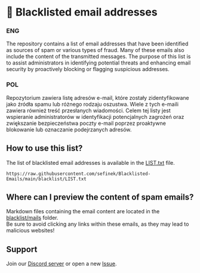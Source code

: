 # 📩 Blacklisted email addresses

### ENG
The repository contains a list of email addresses that have been identified as sources of spam or various types of fraud.
Many of these emails also include the content of the transmitted messages.
The purpose of this list is to assist administrators in identifying potential threats and enhancing email security by proactively blocking or flagging suspicious addresses.

### POL
Repozytorium zawiera listę adresów e-mail, które zostały zidentyfikowane jako źródła spamu lub różnego rodzaju oszustwa.
Wiele z tych e-maili zawiera również treść przesłanych wiadomości.
Celem tej listy jest wspieranie administratorów w identyfikacji potencjalnych zagrożeń oraz zwiększanie bezpieczeństwa poczty e-mail poprzez proaktywne blokowanie lub oznaczanie podejrzanych adresów.

## How to use this list?
The list of blacklisted email addresses is available in the [LIST.txt](blacklist/LIST.txt) file.
```text
https://raw.githubusercontent.com/sefinek/Blacklisted-Emails/main/blacklist/LIST.txt
```

## Where can I preview the content of spam emails?
Markdown files containing the email content are located in the [blacklist/mails](blacklist/mails) folder.  
Be sure to avoid clicking any links within these emails, as they may lead to malicious websites!

## Support
Join our [Discord server](https://discord.gg/53DBjTuzgZ) or open a new [Issue](https://github.com/sefinek/Blacklisted-Emails/issues).